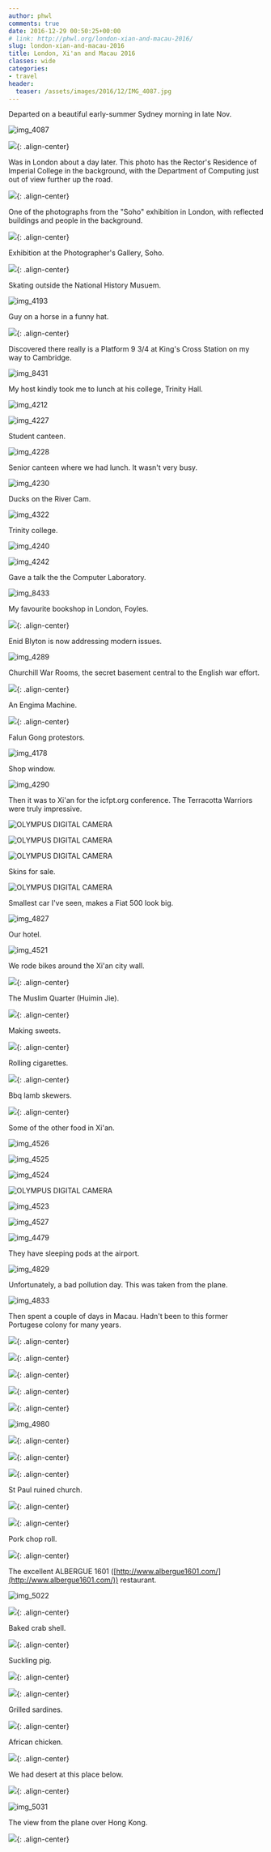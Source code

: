 ```yaml
---
author: phwl
comments: true
date: 2016-12-29 00:50:25+00:00
# link: http://phwl.org/london-xian-and-macau-2016/
slug: london-xian-and-macau-2016
title: London, Xi'an and Macau 2016
classes: wide
categories:
- travel
header:
  teaser: /assets/images/2016/12/IMG_4087.jpg
---
```


Departed on a beautiful early-summer Sydney morning in late Nov.

![img_4087](/assets/images/2016/12/IMG_4087.jpg)

<!-- more -->

![](/assets/images/2016/12/IMG_4132.jpg){: .align-center}

Was in London about a day later. This photo has the Rector's Residence of Imperial College in the background, with the Department of Computing just out of view further up the road.

![](/assets/images/2016/12/IMG_8415.jpg){: .align-center}

One of the photographs from the "Soho" exhibition in London, with reflected buildings and people in the background.

![](/assets/images/2016/12/IMG_4158.jpg){: .align-center}

Exhibition at the Photographer's Gallery, Soho.



![](/assets/images/2016/12/IMG_4163.jpg){: .align-center}

Skating outside the National History Musuem.

![img_4193](/assets/images/2016/12/IMG_4193.jpg)

Guy on a horse in a funny hat.

![](/assets/images/2016/12/IMG_4282.jpg){: .align-center}

Discovered there really is a Platform 9 3/4 at King's Cross Station on my way to Cambridge.

![img_8431](/assets/images/2016/12/IMG_8431.jpg)

My host kindly took me to lunch at his college, Trinity Hall.

![img_4212](/assets/images/2016/12/IMG_4212.jpg)

![img_4227](/assets/images/2016/12/IMG_4227.jpg)

Student canteen.

![img_4228](/assets/images/2016/12/IMG_4228.jpg)

Senior canteen where we had lunch. It wasn't very busy.

![img_4230](/assets/images/2016/12/IMG_4230.jpg)

Ducks on the River Cam.

![img_4322](/assets/images/2016/12/IMG_4322.jpg)

Trinity college.

![img_4240](/assets/images/2016/12/IMG_4240.jpg)

![img_4242](/assets/images/2016/12/IMG_4242.jpg)

Gave a talk the the Computer Laboratory.

![img_8433](/assets/images/2016/12/IMG_8433.jpg)

My favourite bookshop in London, Foyles.

![](/assets/images/2016/12/IMG_4176.jpg){: .align-center}

Enid Blyton is now addressing modern issues.

![img_4289](/assets/images/2016/12/IMG_4289.jpg)

Churchill War Rooms, the secret basement central to the English war effort.

![](/assets/images/2016/12/IMG_4266.jpg){: .align-center}

An Engima Machine.

![](/assets/images/2016/12/IMG_4267.jpg){: .align-center}

Falun Gong protestors.

![img_4178](/assets/images/2016/12/IMG_4178.jpg)

Shop window.

![img_4290](/assets/images/2016/12/IMG_4290.jpg)

Then it was to Xi'an for the icfpt.org conference. The Terracotta Warriors were truly impressive.

![OLYMPUS DIGITAL CAMERA](/assets/images/2016/12/PC110040.jpg)

![OLYMPUS DIGITAL CAMERA](/assets/images/2016/12/PC110044.jpg)

![OLYMPUS DIGITAL CAMERA](/assets/images/2016/12/PC110055.jpg)

Skins for sale.

![OLYMPUS DIGITAL CAMERA](/assets/images/2016/12/PC110103.jpg)

Smallest car I've seen, makes a Fiat 500 look big.

![img_4827](/assets/images/2016/12/IMG_4827.jpg)

Our hotel.

![img_4521](/assets/images/2016/12/IMG_4521.jpg)

We rode bikes around the Xi'an city wall.

![](/assets/images/2016/12/IMG_4551.jpg){: .align-center}

The Muslim Quarter (Huimin Jie).

![](/assets/images/2016/12/IMG_4734.jpg){: .align-center}

Making sweets.

![](/assets/images/2016/12/IMG_4752.jpg){: .align-center}

Rolling cigarettes.

![](/assets/images/2016/12/IMG_4760.jpg){: .align-center}

Bbq lamb skewers.

![](/assets/images/2016/12/IMG_4766.jpg){: .align-center}

Some of the other food in Xi'an.

![img_4526](/assets/images/2016/12/IMG_4526.jpg)

![img_4525](/assets/images/2016/12/IMG_4525.jpg)

![img_4524](/assets/images/2016/12/IMG_4524.jpg)

![OLYMPUS DIGITAL CAMERA](/assets/images/2016/12/PC110101.jpg)

![img_4523](/assets/images/2016/12/IMG_4523.jpg)

![img_4527](/assets/images/2016/12/IMG_4527.jpg)

![img_4479](/assets/images/2016/12/IMG_4479.jpg)

They have sleeping pods at the airport.

![img_4829](/assets/images/2016/12/IMG_4829.jpg)

Unfortunately, a bad pollution day. This was taken from the plane.

![img_4833](/assets/images/2016/12/IMG_4833.jpg)

Then spent a couple of days in Macau. Hadn't been to this former Portugese colony for many years.

![](/assets/images/2016/12/IMG_4928.jpg){: .align-center}

![](/assets/images/2016/12/IMG_4995.jpg){: .align-center}

![](/assets/images/2016/12/IMG_4938.jpg){: .align-center}



![](/assets/images/2016/12/IMG_5007.jpg){: .align-center}



![](/assets/images/2016/12/IMG_5009.jpg){: .align-center}



![img_4980](/assets/images/2016/12/IMG_4980.jpg)

![](/assets/images/2016/12/IMG_4948.jpg){: .align-center}

![](/assets/images/2016/12/IMG_4951.jpg){: .align-center}



![](/assets/images/2016/12/IMG_4896.jpg){: .align-center}

St Paul ruined church.

![](/assets/images/2016/12/IMG_4961.jpg){: .align-center}

![](/assets/images/2016/12/IMG_5025.jpg){: .align-center}

Pork chop roll.

![](/assets/images/2016/12/IMG_4880.jpg){: .align-center}

The excellent ALBERGUE 1601 ([http://www.albergue1601.com/](http://www.albergue1601.com/)) restaurant.

![img_5022](/assets/images/2016/12/IMG_5022.jpg)

![](/assets/images/2016/12/IMG_5015.jpg){: .align-center}

Baked crab shell.

![](/assets/images/2016/12/IMG_5017.jpg){: .align-center}

Suckling pig.

![](/assets/images/2016/12/IMG_5018.jpg){: .align-center}

![](/assets/images/2016/12/IMG_5019.jpg){: .align-center}

Grilled sardines.

![](/assets/images/2016/12/IMG_5020.jpg){: .align-center}

African chicken.

![](/assets/images/2016/12/IMG_5021.jpg){: .align-center}

We had desert at this place below.



![](/assets/images/2016/12/IMG_5033.jpg){: .align-center}

![img_5031](/assets/images/2016/12/IMG_5031.jpg)

The view from the plane over Hong Kong.

![](/assets/images/2016/12/IMG_8657.jpg){: .align-center}
